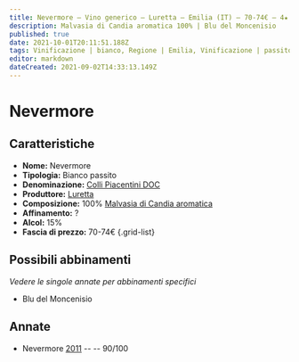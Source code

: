 ```yaml
---
title: Nevermore – Vino generico – Luretta – Emilia (IT) – 70-74€ – 4★
description: Malvasia di Candia aromatica 100% | Blu del Moncenisio
published: true
date: 2021-10-01T20:11:51.188Z
tags: Vinificazione | bianco, Regione | Emilia, Vinificazione | passito, Valutazioni | 4 stelle, Vitigni | Malvasia di Candia aromatica, Prezzi | 70-74€, Alimento | formaggio, Alimento-dettagli | Blu del Moncenisio
editor: markdown
dateCreated: 2021-09-02T14:33:13.149Z
---
```


# Nevermore

## Caratteristiche
- **Nome:** Nevermore
- **Tipologia:** Bianco passito
- **Denominazione:** [Colli Piacentini DOC](/denominazioni/Italia/Emilia/DOC-Colli-Piacentini)
- **Produttore:** [Luretta](/produttori/Italia/Emilia/Luretta) 
- **Composizione:** 100% [Malvasia di Candia aromatica](/vitigni/Italia/bacca-bianca/malvasia-di-candia-aromatica)
- **Affinamento:** ?
- **Alcol:** 15%
- **Fascia di prezzo:** 70-74€
{.grid-list}

## Possibili abbinamenti
*Vedere le singole annate per abbinamenti specifici*

- Blu del Moncenisio

## Annate
- Nevermore [2011](/vini/Italia/Emilia/Luretta/Nevermore/2011) -- <span class="star-4"></span> -- 90/100


